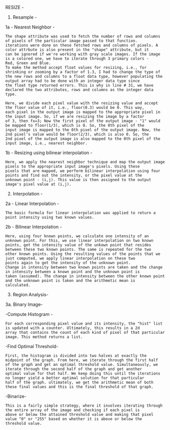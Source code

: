 RESIZE - 

1. Resample -

1a - Nearest Neighbor -

    The shape attribute was used to fetch the number of rows and columns of pixels of the particular image passed to that function.
    iterations were done on these fetched rows and columns of pixels. A color attrbute is also present in the "shape" attribute, but it 
    can be ignored if we're working with gray scale images. If the image is a colored one, we have to iterate through 3 primary colors -     Red, Green and Blue. 
    To make the method accept float values for resizing, i.e., for shrinking or zooming by a factor of 1.3, I had to change the type of 
    the new rows and columns to a float data type, however populating the output array had to be done with an integer data type since 
    the float type returned errors. This is why in line # 31, we have declared the two attributes, rows and columns as the integer data type.
    
    Here, we divide each pixel value with the resizing value and accept the floor value of it, i.e., floor(0.3) would be 0. This way, 
    each pixel in the output image is mapped to the appropriate pixel in the input image. So, if we are resizing the image by a factor 
    of 3, then fx=3; Now the first pixel of the output image - "1" would be mapped to floor(1/3), which is 0. So, the 0th pixel of the 
    input image is mapped to the 0th pixel of the output image. Now, the 2nd pixel's value would be floor(2/3), which is also 0. So, the 
    2nd pixel of the output image is also mapped to the 0th pixel of the input image, i.e., nearest neighbor.
    
    
1b - Resizing using bilinear interpolation -

    Here, we apply the nearest neighbor technique and map the output image pixels to the appropriate input image's pixels. Using these 
    pixels that are mapped, we perform bilinear interpolation using four points and find out the intensity, or the pixel value at the
    unknown point - (i,j). This value is then assigned to the output image's pixel value at (i,j).
    
    
2. Interpolation -

2a - Linear Interpolation -

    The basic formula for linear interpolation was applied to return a point intensity using two known values.
    
2b - Bilinear Interpolation -

    Here, using four known points, we calculate one intensity of an unknown point. For this, we use linear interpolation on two known  
    points, get the intensity value of the unkown point that resides between these two known points. The same is repeated for the two
    other known points. Using the resulting values of the points that we just computed, we apply linear interpolation on these two 
    points again to get the intensity of the unknown point. 
    Change in intensity between two known points are taken and the change in intensity between a known point and the unknown point is       taken (assumed). The change in intensity between the other known point and the unknown point is taken and the arithmetic mean is         calculated.
    
    
    
    
    
    
3. Region Analysis-

3a. Binary Image-

-Compute Histogram -

    For each corresponding pixel value and its intensity, the "hist" list is updated with a counter. Ultimately, this results in a 2d
    array that contains the count of each kind of pixel of that particular image. This method returns a list.
    
    
-Find Optimal Threshold-
    
    First, the histogram is divided into two halves at exactly the midpoint of the graph. From here, we iterate through the first half
    of the graph and get an optimal threshold value. Simultaneously, we iterate through the second half of the graph and get another
    optimal value for that half. We keep doing this until the iterations no longer yield a better optimal solution for that particular
    half of the graph. ultimately, we get the arithmetic mean of both these final values and this is the final threshold of that graph.
    
    
    
-Binarize-

    This is a fairly simple strategy, where it involves iterating through the entire array of the image and checking if each pixel is
    above or below the attained threshold value and making that pixel value "0" or "255" based on whether it is above or below the 
    threshold value.
    

    
    


    
